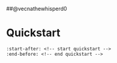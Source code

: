##@vecnathewhisperd0
# Quickstart

```{include} ../README.md
:start-after: <!-- start quickstart -->
:end-before: <!-- end quickstart -->
```
